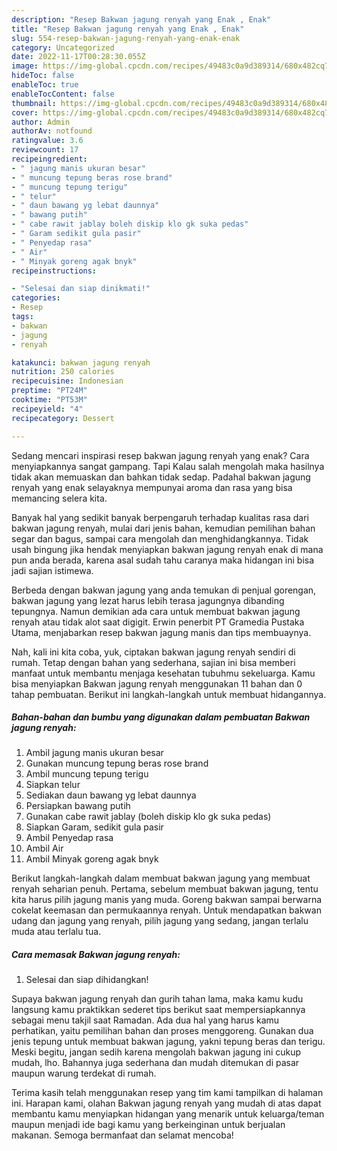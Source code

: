 ```yaml
---
description: "Resep Bakwan jagung renyah yang Enak , Enak"
title: "Resep Bakwan jagung renyah yang Enak , Enak"
slug: 554-resep-bakwan-jagung-renyah-yang-enak-enak
category: Uncategorized
date: 2022-11-17T00:28:30.055Z
image: https://img-global.cpcdn.com/recipes/49483c0a9d389314/680x482cq70/bakwan-jagung-renyah-foto-resep-utama.jpg
hideToc: false
enableToc: true
enableTocContent: false
thumbnail: https://img-global.cpcdn.com/recipes/49483c0a9d389314/680x482cq70/bakwan-jagung-renyah-foto-resep-utama.jpg
cover: https://img-global.cpcdn.com/recipes/49483c0a9d389314/680x482cq70/bakwan-jagung-renyah-foto-resep-utama.jpg
author: Admin
authorAv: notfound
ratingvalue: 3.6
reviewcount: 17
recipeingredient:
- " jagung manis ukuran besar"
- " muncung tepung beras rose brand"
- " muncung tepung terigu"
- " telur"
- " daun bawang yg lebat daunnya"
- " bawang putih"
- " cabe rawit jablay boleh diskip klo gk suka pedas"
- " Garam sedikit gula pasir"
- " Penyedap rasa"
- " Air"
- " Minyak goreng agak bnyk"
recipeinstructions:

- "Selesai dan siap dinikmati!"
categories:
- Resep
tags:
- bakwan
- jagung
- renyah

katakunci: bakwan jagung renyah 
nutrition: 250 calories
recipecuisine: Indonesian
preptime: "PT24M"
cooktime: "PT53M"
recipeyield: "4"
recipecategory: Dessert

---
```



Sedang mencari inspirasi resep bakwan jagung renyah yang enak? Cara menyiapkannya sangat gampang. Tapi Kalau salah mengolah maka hasilnya tidak akan memuaskan dan bahkan tidak sedap. Padahal bakwan jagung renyah yang enak selayaknya mempunyai aroma dan rasa yang bisa memancing selera kita.


Banyak hal yang sedikit banyak berpengaruh terhadap kualitas rasa dari bakwan jagung renyah, mulai dari jenis bahan, kemudian pemilihan bahan segar dan bagus, sampai cara mengolah dan menghidangkannya. Tidak usah bingung jika hendak menyiapkan bakwan jagung renyah enak di mana pun anda berada, karena asal sudah tahu caranya maka hidangan ini bisa jadi sajian istimewa.

Berbeda dengan bakwan jagung yang anda temukan di penjual gorengan, bakwan jagung yang lezat harus lebih terasa jagungnya dibanding tepungnya. Namun demikian ada cara untuk membuat bakwan jagung renyah atau tidak alot saat digigit. Erwin penerbit PT Gramedia Pustaka Utama, menjabarkan resep bakwan jagung manis dan tips membuaynya.


Nah, kali ini kita coba, yuk, ciptakan bakwan jagung renyah sendiri di rumah. Tetap dengan bahan yang sederhana, sajian ini bisa memberi manfaat untuk membantu menjaga kesehatan tubuhmu sekeluarga. Kamu bisa menyiapkan Bakwan jagung renyah menggunakan 11 bahan dan 0 tahap pembuatan. Berikut ini langkah-langkah untuk membuat hidangannya.

<!--inarticleads1-->

##### Bahan-bahan dan bumbu yang digunakan dalam pembuatan Bakwan jagung renyah:

1. Ambil  jagung manis ukuran besar
1. Gunakan  muncung tepung beras rose brand
1. Ambil  muncung tepung terigu
1. Siapkan  telur
1. Sediakan  daun bawang yg lebat daunnya
1. Persiapkan  bawang putih
1. Gunakan  cabe rawit jablay (boleh diskip klo gk suka pedas)
1. Siapkan  Garam, sedikit gula pasir
1. Ambil  Penyedap rasa
1. Ambil  Air
1. Ambil  Minyak goreng agak bnyk


Berikut langkah-langkah dalam membuat bakwan jagung yang membuat renyah seharian penuh. Pertama, sebelum membuat bakwan jagung, tentu kita harus pilih jagung manis yang muda. Goreng bakwan sampai berwarna cokelat keemasan dan permukaannya renyah. Untuk mendapatkan bakwan udang dan jagung yang renyah, pilih jagung yang sedang, jangan terlalu muda atau terlalu tua. 

<!--inarticleads2-->

##### Cara memasak Bakwan jagung renyah:


1. Selesai dan siap dihidangkan!

Supaya bakwan jagung renyah dan gurih tahan lama, maka kamu kudu langsung kamu praktikkan sederet tips berikut saat mempersiapkannya sebagai menu takjil saat Ramadan. Ada dua hal yang harus kamu perhatikan, yaitu pemilihan bahan dan proses menggoreng. Gunakan dua jenis tepung untuk membuat bakwan jagung, yakni tepung beras dan terigu. Meski begitu, jangan sedih karena mengolah bakwan jagung ini cukup mudah, lho. Bahannya juga sederhana dan mudah ditemukan di pasar maupun warung terdekat di rumah. 

Terima kasih telah menggunakan resep yang tim kami tampilkan di halaman ini. Harapan kami, olahan Bakwan jagung renyah yang mudah di atas dapat membantu kamu menyiapkan hidangan yang menarik untuk keluarga/teman maupun menjadi ide bagi kamu yang berkeinginan untuk berjualan makanan. Semoga bermanfaat dan selamat mencoba!
